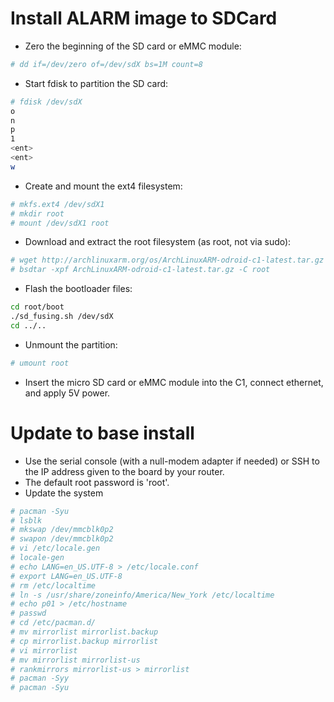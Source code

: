 # Install ALARM image to SDCard

* Zero the beginning of the SD card or eMMC module:

```sh
# dd if=/dev/zero of=/dev/sdX bs=1M count=8
```

* Start fdisk to partition the SD card:

```sh
# fdisk /dev/sdX
o
n
p
1
<ent>
<ent>
w
```
* Create and mount the ext4 filesystem:

```sh
# mkfs.ext4 /dev/sdX1
# mkdir root
# mount /dev/sdX1 root
```

* Download and extract the root filesystem (as root, not via sudo):

```sh
# wget http://archlinuxarm.org/os/ArchLinuxARM-odroid-c1-latest.tar.gz
# bsdtar -xpf ArchLinuxARM-odroid-c1-latest.tar.gz -C root
```

* Flash the bootloader files:

```sh
cd root/boot
./sd_fusing.sh /dev/sdX
cd ../..
```

* Unmount the partition:

```sh
# umount root
```

* Insert the micro SD card or eMMC module into the C1, connect ethernet, and apply 5V power.

# Update to base install

* Use the serial console (with a null-modem adapter if needed) or SSH to the IP address given to the board by your router.
* The default root password is 'root'.
* Update the system

```sh
# pacman -Syu
# lsblk
# mkswap /dev/mmcblk0p2
# swapon /dev/mmcblk0p2
# vi /etc/locale.gen
# locale-gen
# echo LANG=en_US.UTF-8 > /etc/locale.conf
# export LANG=en_US.UTF-8
# rm /etc/localtime
# ln -s /usr/share/zoneinfo/America/New_York /etc/localtime
# echo p01 > /etc/hostname
# passwd
# cd /etc/pacman.d/
# mv mirrorlist mirrorlist.backup
# cp mirrorlist.backup mirrorlist
# vi mirrorlist
# mv mirrorlist mirrorlist-us
# rankmirrors mirrorlist-us > mirrorlist
# pacman -Syy
# pacman -Syu
```
